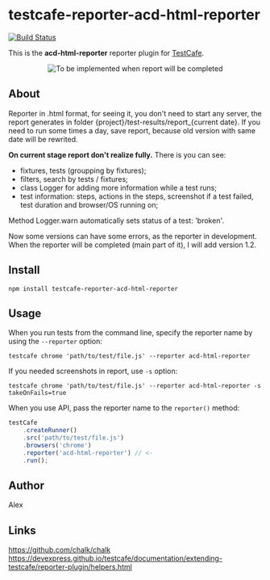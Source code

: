 # testcafe-reporter-acd-html-reporter
[![Build Status](https://travis-ci.org/Arg/testcafe-reporter-acd-html-reporter.svg)](https://travis-ci.org/Arg/testcafe-reporter-acd-html-reporter)

This is the **acd-html-reporter** reporter plugin for [TestCafe](http://devexpress.github.io/testcafe).

<p align="center">
    <img src="https://raw.github.com/Arg/testcafe-reporter-acd-html-reporter/master/media/preview.png" alt="To be implemented when report will be completed" />
</p>

## About
Reporter in .html format, for seeing it, you don't need to start any server, 
the report generates in folder {project}/test-results/report_{current date}.
If you need to run some times a day, save report, because old version with same date will be rewrited.

**On current stage report don't realize fully.**
There is you can see:
- fixtures, tests (groupping by fixtures);
- filters, search by tests / fixtures;
- class Logger for adding more information while a test runs;
- test information: steps, actions in the steps, screenshot if a test failed, test duration and browser/OS running on;

Method Logger.warn automatically sets status of a test: 'broken'.

Now some versions can have some errors, as the reporter in development.
When the reporter will be completed (main part of it), I will add version 1.2.

## Install

```
npm install testcafe-reporter-acd-html-reporter
```

## Usage

When you run tests from the command line, specify the reporter name by using the `--reporter` option:

```
testcafe chrome 'path/to/test/file.js' --reporter acd-html-reporter
```

If you needed screenshots in report, use `-s` option:

```
testcafe chrome 'path/to/test/file.js' --reporter acd-html-reporter -s takeOnFails=true
```

When you use API, pass the reporter name to the `reporter()` method:

```js
testCafe
    .createRunner()
    .src('path/to/test/file.js')
    .browsers('chrome')
    .reporter('acd-html-reporter') // <-
    .run();
```

## Author
 Alex

## Links
https://github.com/chalk/chalk
https://devexpress.github.io/testcafe/documentation/extending-testcafe/reporter-plugin/helpers.html